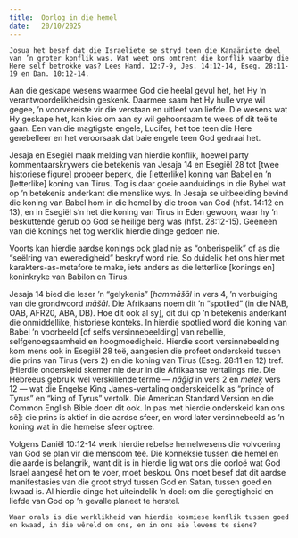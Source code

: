 ```yaml
---
title:  Oorlog in die hemel
date:   20/10/2025
---
```


`Josua het besef dat die Israeliete se stryd teen die Kanaäniete deel van ’n groter konflik was. Wat weet ons omtrent die konflik waarby die Here self betrokke was? Lees Hand. 12:7-9, Jes. 14:12-14, Eseg. 28:11-19 en Dan. 10:12-14.`

Aan die geskape wesens waarmee God die heelal gevul het, het Hy ’n verantwoordelikheidsin geskenk. Daarmee saam het Hy hulle vrye wil gegee, ’n voorvereiste vir die verstaan en uitleef van liefde. Die wesens wat Hy geskape het, kan kies om aan sy wil gehoorsaam te wees of dit teë te gaan. Een van die magtigste engele, Lucifer, het toe teen die Here gerebelleer en het veroorsaak dat baie engele teen God gedraai het.

Jesaja en Esegiël maak melding van hierdie konflik, hoewel party kommentaarskrywers die betekenis van Jesaja 14 en Esegiël 28 tot [twee historiese figure] probeer beperk, die [letterlike] koning van Babel en ’n [letterlike] koning van Tirus. Tog is daar goeie aanduidings in die Bybel wat op ’n betekenis anderkant die menslike wys. In Jesaja se uitbeelding bevind die koning van Babel hom in die hemel by die troon van God (hfst. 14:12 en 13), en in Esegiël s’n het die koning van Tirus in Eden gewoon, waar hy ’n beskuttende gerub op God se heilige berg was (hfst. 28:12-15). Geeneen van dié konings het tog werklik hierdie dinge gedoen nie.

Voorts kan hierdie aardse konings ook glad nie as “onberispelik” of as die “seëlring van eweredigheid” beskryf word nie. So duidelik het ons hier met karakters-as-metafore te make, iets anders as die letterlike [konings en] koninkryke van Babilon en Tirus.

Jesaja 14 bied die leser ’n “gelykenis” [_hammāšāl_ in vers 4, ’n verbuiging van die grondwoord _māšāl_. Die Afrikaans noem dit ’n “spotlied” (in die NAB, OAB, AFR20, ABA, DB). Hoe dit ook al sy], dit dui op ’n betekenis anderkant die onmiddellike, historiese konteks. In hierdie spotlied word die koning van Babel ’n voorbeeld [of selfs versinnebeelding] van rebellie, selfgenoegsaamheid en hoogmoedigheid. Hierdie soort versinnebeelding kom mens ook in Esegiël 28 teë, aangesien die profeet onderskeid tussen die prins van Tirus (vers 2) en die koning van Tirus (Eseg. 28:11 en 12) tref. [Hierdie onderskeid skemer nie deur in die Afrikaanse vertalings nie. Die Hebreeus gebruik wel verskillende terme — _nāḡîḏ_ in vers 2 en _meleḵ_ vers 12 — wat die Engelse King James-vertaling onderskeidelik as “prince of Tyrus” en “king of Tyrus” vertolk. Die American Standard Version en die Common English Bible doen dit ook. In pas met hierdie onderskeid kan ons sê]: die prins is aktief in die aardse sfeer, en word later versinnebeeld as ’n koning wat in die hemelse sfeer optree.

Volgens Daniël 10:12-14 werk hierdie rebelse hemelwesens die volvoering van God se plan vir die mensdom teë. Dié konneksie tussen die hemel en die aarde is belangrik, want dit is in hierdie lig wat ons die oorloë wat God Israel aangesê het om te voer, moet beskou. Ons moet besef dat dit aardse manifestasies van die groot stryd tussen God en Satan, tussen goed en kwaad is. Al hierdie dinge het uiteindelik ’n doel: om die geregtigheid en liefde van God op ’n gevalle planeet te herstel.

`Waar orals is die werklikheid van hierdie kosmiese konflik tussen goed en kwaad, in die wêreld om ons, en in ons eie lewens te siene?`